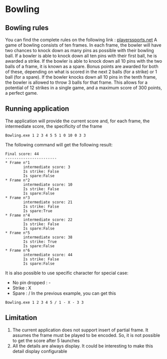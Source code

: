 # Bowling
## Bowling rules
You can find the complete rules on the following link : [playerssports.net](https://www.playerssports.net/page/bowling-rules)
A game of bowling consists of ten frames.
In each frame, the bowler will have two chances to knock down as many pins as possible with their bowling ball. If a bowler is able to knock down all ten pins with their first ball, he is awarded a strike. If the bowler is able to knock down all 10 pins with the two balls of a frame, it is known as a spare. Bonus points are awarded for both of these, depending on what is scored in the next 2 balls (for a strike) or 1 ball (for a spare).
If the bowler knocks down all 10 pins in the tenth frame, the bowler is allowed to throw 3 balls for that frame.
This allows for a potential of 12 strikes in a single game, and a maximum score of 300 points, a perfect game.
## Running application
The application will provide the current score and, for each frame, the intermediate score, the specificity of the frame
```
Bowling.exe 1 2 3 4 5 5 1 0 10 0 3 3
```
The following command will get the following result:
```
Final score: 44
-----------------------
* Frame n°1
        intermediate score: 3
        Is strike: False
        Is spare:False
* Frame n°2
        intermediate score: 10
        Is strike: False
        Is spare:False
* Frame n°3
        intermediate score: 21
        Is strike: False
        Is spare:True
* Frame n°4
        intermediate score: 22
        Is strike: False
        Is spare:False
* Frame n°5
        intermediate score: 38
        Is strike: True
        Is spare:False
* Frame n°6
        intermediate score: 44
        Is strike: False
        Is spare:False
```
It is also possible to use specific character for special case:
- No pin dropped : -
- Strike : X
- Spare : /
In the previous example, you can get this
```
Bowling.exe 1 2 3 4 5 / 1 - X - 3 3
```
## Limitation
1. The current application does not support insert of partial frame. It assumes the frame must be played to be encoded. So, it is not possible to get the score after 5 launches
2. All the details are always display. It could be interesting to make this detail display configurable

